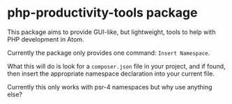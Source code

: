 # php-productivity-tools package

This package aims to provide GUI-like, but lightweight, tools to help with PHP development in Atom.

Currently the package only provides one command: `Insert Namespace`.

What this will do is look for a `composer.json` file in your project, and if found, then insert the appropriate namespace declaration into your current file.

Currently this only works with psr-4 namespaces but why use anything else?
